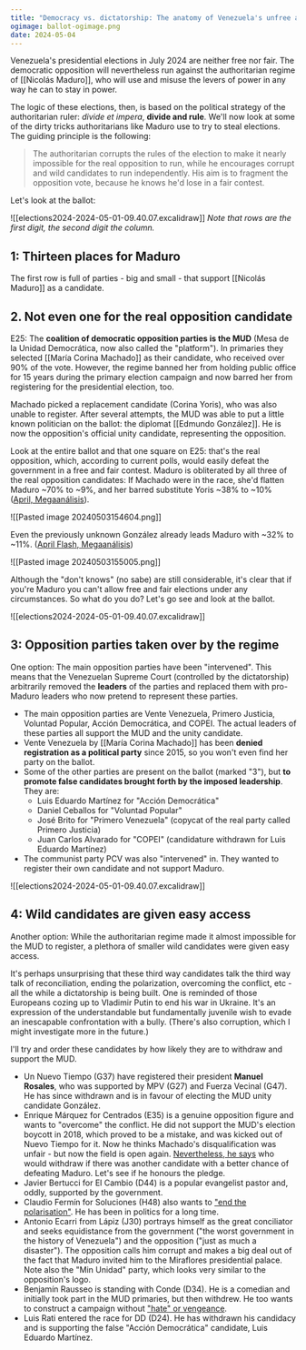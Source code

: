 ```yaml
---
title: "Democracy vs. dictatorship: The anatomy of Venezuela's unfree and unfair election"
ogimage: ballot-ogimage.png
date: 2024-05-04
---
```

Venezuela's presidential elections in July 2024 are neither free nor fair. The democratic opposition will nevertheless run against the authoritarian regime of [[Nicolás Maduro]], who will use and misuse the levers of power in any way he can to stay in power.

The logic of these elections, then, is based on the political strategy of the authoritarian ruler: *divide et impera*, **divide and rule**. We'll now look at some of the dirty tricks authoritarians like Maduro use to try to steal elections. The guiding principle is the following:

> The authoritarian corrupts the rules of the election to make it nearly impossible for the real opposition to run, while he encourages corrupt and wild candidates to run independently. His aim is to fragment the opposition vote, because he knows he'd lose in a fair contest.

Let's look at the ballot:

![[elections2024-2024-05-01-09.40.07.excalidraw]]
*Note that rows are the first digit, the second digit the column.*

## 1: Thirteen places for Maduro

The first row is full of parties - big and small - that support [[Nicolás Maduro]] as a candidate.

## 2. Not even one for the real opposition candidate

E25: The **coalition of democratic opposition parties is the MUD** (Mesa de la Unidad Democrática, now also called the "platform"). In primaries they selected [[María Corina Machado]] as their candidate, who received over 90% of the vote. However, the regime banned her from holding public office for 15 years during the primary election campaign and now barred her from registering for the presidential election, too. 

Machado picked a replacement candidate (Corina Yoris), who was also unable to register. After several attempts, the MUD was able to put a little known politician on the ballot: the diplomat [[Edmundo González]]. He is now the opposition's official unity candidate, representing the opposition.

Look at the entire ballot and that one square on E25: that's the real opposition, which, according to current polls, would easily defeat the government in a free and fair contest. Maduro is obliterated by all three of the real opposition candidates: If Machado were in the race, she'd flatten Maduro ~70% to ~9%, and her barred substitute Yoris ~38% to ~10% ([April, Megaanálisis](https://drive.google.com/file/d/1tSReQeVZHrfA8aaYCP77026nz2x2WoDi/view?pli=1)).

![[Pasted image 20240503154604.png]]

Even the previously unknown González already leads Maduro with ~32% to ~11%. ([April Flash, Megaanálisis](https://drive.google.com/file/d/1L6swKgLGjgx8xjeLe0YumwWzYynZ6hR3/view))

![[Pasted image 20240503155005.png]]

Although the "don't knows" (no sabe) are still considerable, it's clear that if you're Maduro you can't allow free and fair elections under any circumstances. So what do you do? Let's go see and look at the ballot.

![[elections2024-2024-05-01-09.40.07.excalidraw]]
## 3: Opposition parties taken over by the regime

One option: The main opposition parties have been "intervened". This means that the Venezuelan Supreme Court (controlled by the dictatorship) arbitrarily removed the **leaders** of the parties and replaced them with pro-Maduro leaders who now pretend to represent these parties.
- The main opposition parties are Vente Venezuela, Primero Justicia, Voluntad Popular, Acción Democrática, and COPEI. The actual leaders of these parties all support the MUD and the unity candidate. 
- Vente Venezuela by [[María Corina Machado]] has been **denied registration as a political party** since 2015, so you won't even find her party on the ballot.
- Some of the other parties are present on the ballot (marked "3"), but **to promote false candidates brought forth by the imposed leadership**. They are:
	- Luis Eduardo Martínez for "Acción Democrática"
	- Daniel Ceballos for "Voluntad Popular"
	- José Brito for "Primero Venezuela" (copycat of the real party called Primero Justicia)
	- Juan Carlos Alvarado for "COPEI" (candidature withdrawn for Luis Eduardo Martínez)
- The communist party PCV was also "intervened" in. They wanted to register their own candidate and not support Maduro.

![[elections2024-2024-05-01-09.40.07.excalidraw]]
## 4: Wild candidates are given easy access

Another option: While the authoritarian regime made it almost impossible for the MUD to register, a plethora of smaller wild candidates were given easy access. 

It's perhaps unsurprising that these third way candidates talk the third way talk of reconciliation, ending the polarization, overcoming the conflict, etc - all the while a dictatorship is being built. One is reminded of those Europeans cozing up to Vladimir Putin to end his war in Ukraine. It's an expression of the understandable but fundamentally juvenile wish to evade an inescapable confrontation with a bully. (There's also corruption, which I might investigate more in the future.)

I'll try and order these candidates by how likely they are to withdraw and support the MUD.
- Un Nuevo Tiempo (G37) have registered their president **Manuel Rosales**, who was supported by MPV (G27) and Fuerza Vecinal (G47). He has since withdrawn and is in favour of electing the MUD unity candidate González.
- Enrique Márquez for Centrados (E35) is a genuine opposition figure and wants to "overcome" the conflict. He did not support the MUD's election boycott in 2018, which proved to be a mistake, and was kicked out of Nuevo Tiempo for it. Now he thinks Machado's disqualification was unfair - but now the field is open again. [Nevertheless, he says](https://www.youtube.com/live/u6mOGcM0AfA?si=5XcyVOUsTsqNSF9R&t=1902) who would withdraw if there was another candidate with a better chance of defeating Maduro. Let's see if he honours the pledge.
- Javier Bertucci for El Cambio (D44) is a popular evangelist pastor and, oddly, supported by the government.
- Claudio Fermín for Soluciones (H48) also wants to ["end the polarisation"](https://www.youtube.com/watch?v=xniJAi4swMY). He has been in politics for a long time. 
- Antonio Ecarri from Lápiz (J30) portrays himself as the great conciliator and seeks equidistance from the government ("the worst government in the history of Venezuela") and the opposition ("just as much a disaster"). The opposition calls him corrupt and makes a big deal out of the fact that Maduro invited him to the Miraflores presidential palace. Note also the "Min Unidad" party, which looks very similar to the opposition's logo.
- Benjamín Rausseo is standing with Conde (D34). He is a comedian and initially took part in the MUD primaries, but then withdrew. He too wants to construct a campaign without ["hate" or vengeance](https://youtu.be/EUar8RCobzk?si=Y-zwicWyIxI3epJ6&t=1251).
- Luis Rati entered the race for DD (D24). He has withdrawn his candidacy and is supporting the false "Acción Democrática" candidate, Luis Eduardo Martínez.